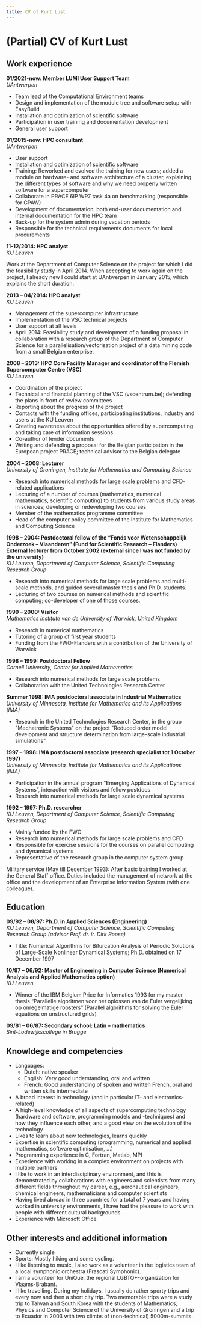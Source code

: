 ```yaml
---
title: CV of Kurt Lust 
---
```


# (Partial) CV of Kurt Lust

## Work experience

**01/2021-now: Member LUMI User Support Team**  
*UAntwerpen*

-	Team lead of the Computational Environment teams
-	Design and implementation of the module tree and software setup with EasyBuild
-	Installation and optimization of scientific software
-	Participation in user training and documentation development
-	General user support

**01/2015-now: HPC consultant**  
*UAntwerpen*

-	User support
-	Installation and optimization of scientific software
-	Training: Reworked and evolved the training for new users; added a module on 
    hardware- and software architecture of a cluster, explaining the different types 
    of software and why we need properly written software for a supercomputer
-	Collaborate in PRACE 6IP WP7 task 4a on benchmarking (responsible for GPAW)
-	Development of documentation, both end-user documentation and internal documentation for the HPC team
-	Back-up for the system admin during vacation periods
-	Responsible for the technical requirements documents for local procurements

**11-12/2014: HPC analyst**   
*KU Leuven*

Work at the Department of Computer Science on the project for which I did the feasibility study in April 2014. When accepting to work again on the project, I already new I could start at UAntwerpen in January 2015, which explains the short duration.

**2013 – 04/2014: HPC analyst**  
*KU Leuven*

-	Management of the supercomputer infrastructure
-	Implementation of the VSC technical projects
-	User support at all levels
-	April 2014: Feasibility study and development of a funding proposal in collaboration with a research group of the Department of Computer Science for a parallelisation/vectorisation project of a data mining code from a small Belgian enterprise.

**2008 – 2013: HPC Core Facility Manager and coordinator of the Flemish Supercomputer Centre (VSC)**  
*KU Leuven*

-	Coordination of the project
-	Technical and financial planning of the VSC (vscentrum.be); defending the plans in front of review committees
-	Reporting about the progress of the project
-	Contacts with the funding offices, participating institutions, industry and users at the KU Leuven
-	Creating awareness about the opportunities offered by supercomputing and taking care of information sessions
-	Co-author of tender documents
-	Writing and defending a proposal for the Belgian participation in the European project PRACE; technical advisor to the Belgian delegate

**2004 – 2008: Lecturer**  
*University of Groningen, Institute for Mathematics and Computing Science*

-	Research into numerical methods for large scale problems and CFD-related applications
-	Lecturing of a number of courses (mathematics, numerical mathematics, scientific computing) to students from various study areas in sciences; developing or redeveloping two courses
-	Member of the mathematics programme committee
-	Head of the computer policy committee of the Institute for Mathematics and Computing Science

**1998 – 2004: Postdoctoral fellow of the “Fonds voor Wetenschappelijk Onderzoek – Vlaanderen” (Fund for Scientific Research – Flanders)  
External lecturer from October 2002 (external since I was not funded by the university)**  
*KU Leuven, Department of Computer Science, Scientific Computing Research Group*

-	Research into numerical methods for large scale problems and multi-scale methods, and guided several master thesis and Ph.D. students.
-	Lecturing of two courses on numerical methods and scientific computing; co-developer 
    of one of those courses.

**1999 – 2000: Visitor**  
*Mathematics Institute van de University of Warwick, United Kingdom*

-	Research in numerical mathematics
-	Tutoring of a group of first year students
-	Funding from the FWO-Flanders with a contribution of the University of Warwick

**1998 – 1999: Postdoctoral Fellow**  
*Cornell University, Center for Applied Mathematics*

-	Research into numerical methods for large scale problems
-	Collaboration with the United Technologies Research Center

**Summer 1998: IMA postdoctoral associate in Industrial Mathematics**  
*University of Minnesota, Institute for Mathematics and its Applications (IMA)*

-	Research in the United Technologies Research Center, in the group "Mechatronic Systems" on the project "Reduced order model development and structure determination from large-scale industrial simulations"


**1997 – 1998: IMA postdoctoral associate (research specialist tot 1 October 1997)**  
*University of Minnesota, Institute for Mathematics and its Applications (IMA)*

-	Participation in the annual program “Emerging Applications of Dynamical Systems”, interaction with visitors and fellow postdocs
-	Research into numerical methods for large scale dynamical systems

**1992 – 1997: Ph.D. researcher**  
*KU Leuven, Department of Computer Science, Scientific Computing Research Group*

-	Mainly funded by the FWO
-	Research into numerical methods for large scale problems and CFD
-	Responsible for exercise sessions for the courses on parallel computing and dynamical systems
-	Representative of the research group in the computer system group

Military service (May till December 1993): After basic training I worked at the General Staff office. Duties included the management of network at the office and the development of an Enterprise Information System (with one colleague).

## Education

**09/92 – 08/97: Ph.D. in Applied Sciences (Engineering)**  
*KU Leuven, Department of Computer Science, Scientific Computing Research Group 
(advisor Prof. dr. ir. Dirk Roose)*

-	Title: Numerical Algorithms for Bifurcation Analysis of Periodic Solutions of Large-Scale Nonlinear Dynamical Systems; Ph.D. obtained on 17 December 1997

**10/87 – 06/92: Master of Engineering in Computer Science 
(Numerical Analysis and Applied Mathematics option)**  
*KU Leuven*

-	Winner of the IBM Belgium Price for Informatics 1993 for my master thesis “Parallelle algoritmen voor het oplossen van de Euler vergelijking op onregelmatige roosters” (Parallel algorithms for solving the Euler equations on unstructured grids)

**09/81 – 06/87: Secondary school: Latin – mathematics**  
*Sint-Lodewijkscollege in Brugge*

## Knowldege and competencies

-   Languages:
    -   Dutch: native speaker
    -   English: Very good understanding, oral and written
    -   French: Good understanding of spoken and written French, oral and written skills intermediate
-   A broad interest in technology (and in particular IT- and electronics-related)
-   A high-level knowledge of all aspects of supercomputing technology (hardware and software, programming models and -techniques) and how they influence each other, and a good view on the evolution of the technology
-   Likes to learn about new technologies, learns quickly
-   Expertise in scientific computing (programming, numerical and applied mathematics, software optimisation, ...)
-   Programming experience in C, Fortran, Matlab, MPI
-   Experience with working in a complex environment on projects with multiple partners
-   I like to work in an interdisciplinary environment, and this is demonstrated by collaborations with engineers and scientists from many different fields throughout my career, e.g., aeronautical engineers, chemical engineers, mathematicians and computer scientists
-   Having lived abroad in three countries for a total of 7 years and having worked in university environments, I have had the pleasure to work with people with different cultural backgrounds
-   Experience with Microsoft Office

## Other interests and additional information

-   Currently single
-   Sports: Mostly hiking and some cycling.
-   I like listening to music, I also work as a volunteer in the logistics team of a 
    local symphonic orchestra (Frascati Symphonic).
-   I am a volunteer for UniQue, the regional LGBTQ+-organization for Vlaams-Brabant.
-   I like travelling. During my holidays, I usually do rather sporty trips and every 
    now and then a short city trip. Two memorable trips were a study trip to Taiwan 
    and South Korea with the students of Mathematics, Physics and Computer Science 
    of the University of Groningen and a trip to Ecuador in 2003 with two climbs of 
    (non-technical) 5000m-summits.

